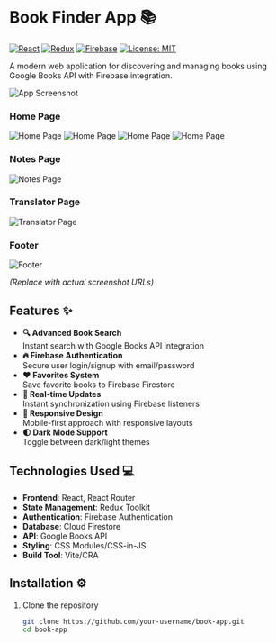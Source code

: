 # Book Finder App 📚

[![React](https://img.shields.io/badge/React-v18.2.0-blue.svg)](https://reactjs.org/)
[![Redux](https://img.shields.io/badge/Redux-v4.2.1-purple.svg)](https://redux.js.org/)
[![Firebase](https://img.shields.io/badge/Firebase-v9.22.0-orange.svg)](https://firebase.google.com/)
[![License: MIT](https://img.shields.io/badge/License-MIT-yellow.svg)](https://opensource.org/licenses/MIT)

A modern web application for discovering and managing books using Google Books API with Firebase integration.

![App Screenshot](https://via.placeholder.com/1200x600/2D3748/FFFFFF?text=Book+App+Demo) 
### Home Page
![Home Page](./screeshots/HomePage.png)
![Home Page](./screeshots/HomePage_1.png)
![Home Page](./screeshots/HomePage_2.png)
![Home Page](./screeshots/HomePage_3.png)

### Notes Page
![Notes Page](./screeshots/Notes.png)

### Translator Page
![Translator Page](./screeshots/Translator.png)

### Footer
![Footer](./screeshots/Footer.png)






*(Replace with actual screenshot URLs)*

## Features ✨

- **🔍 Advanced Book Search**  
  Instant search with Google Books API integration
- **🔥 Firebase Authentication**  
  Secure user login/signup with email/password
- **❤️ Favorites System**  
  Save favorite books to Firebase Firestore
- **🔄 Real-time Updates**  
  Instant synchronization using Firebase listeners
- **📱 Responsive Design**  
  Mobile-first approach with responsive layouts
- **🌓 Dark Mode Support**  
  Toggle between dark/light themes

## Technologies Used 💻

- **Frontend**: React, React Router
- **State Management**: Redux Toolkit
- **Authentication**: Firebase Authentication
- **Database**: Cloud Firestore
- **API**: Google Books API
- **Styling**: CSS Modules/CSS-in-JS
- **Build Tool**: Vite/CRA

## Installation ⚙️

1. Clone the repository
   ```bash
   git clone https://github.com/your-username/book-app.git
   cd book-app
